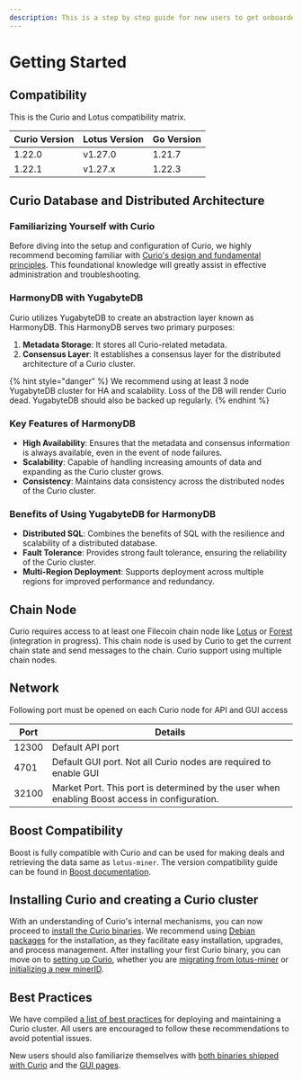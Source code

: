 ```yaml
---
description: This is a step by step guide for new users to get onboarded with Curio
---
```


# Getting Started

## Compatibility

This is the Curio and Lotus compatibility matrix.

| Curio Version | Lotus Version | Go Version |
| ------------- | ------------- | ---------- |
| 1.22.0        | v1.27.0       | 1.21.7     |
| 1.22.1        | v1.27.x       | 1.22.3     |

## Curio Database and Distributed Architecture

### Familiarizing Yourself with Curio

Before diving into the setup and configuration of Curio, we highly recommend becoming familiar with [Curio's design and fundamental principles](design/). This foundational knowledge will greatly assist in effective administration and troubleshooting.

### **HarmonyDB with YugabyteDB**

Curio utilizes YugabyteDB to create an abstraction layer known as HarmonyDB. This HarmonyDB serves two primary purposes:

1. **Metadata Storage**: It stores all Curio-related metadata.
2. **Consensus Layer**: It establishes a consensus layer for the distributed architecture of a Curio cluster.

{% hint style="danger" %}
We recommend using at least 3 node YugabyteDB cluster for HA and scalability. Loss of the DB will render Curio dead. YugabyteDB should also be backed up regularly.
{% endhint %}

### Key Features of HarmonyDB

* **High Availability**: Ensures that the metadata and consensus information is always available, even in the event of node failures.
* **Scalability**: Capable of handling increasing amounts of data and expanding as the Curio cluster grows.
* **Consistency**: Maintains data consistency across the distributed nodes of the Curio cluster.

### Benefits of Using YugabyteDB for HarmonyDB

* **Distributed SQL**: Combines the benefits of SQL with the resilience and scalability of a distributed database.
* **Fault Tolerance**: Provides strong fault tolerance, ensuring the reliability of the Curio cluster.
* **Multi-Region Deployment**: Supports deployment across multiple regions for improved performance and redundancy.

## Chain Node

Curio requires access to at least one Filecoin chain node like [Lotus](https://lotus.filecoin.io/lotus/get-started/what-is-lotus/) or [Forest](https://docs.forest.chainsafe.io/) (integration in progress). This chain node is used by Curio to get the current chain state and send messages to the chain. Curio support using multiple chain nodes.

## Network

Following port must be opened on each Curio node for API and GUI access



| Port  | Details                                                                                       |
| ----- | --------------------------------------------------------------------------------------------- |
| 12300 | Default API port                                                                              |
| 4701  | Default GUI port. Not all Curio nodes are required to enable GUI                              |
| 32100 | Market Port. This port is determined by the user when enabling Boost access in configuration. |

## Boost Compatibility

Boost is fully compatible with Curio and can be used for making deals and retrieving the data same as `lotus-miner`. The version compatibility guide can be found in [Boost documentation](https://boost.filecoin.io/getting-started#boost-and-lotus-compatibility-matrix).

## Installing Curio and creating a Curio cluster

With an understanding of Curio's internal mechanisms, you can now proceed to [install the Curio binaries](installation.md). We recommend using [Debian packages](installation.md#debian-package-installation) for the installation, as they facilitate easy installation, upgrades, and process management. After installing your first Curio binary, you can move on to [setting up Curio](setup.md), whether you are [migrating from lotus-miner](setup.md#migrating-from-lotus-miner-to-curio) or [initializing a new minerID](setup.md#initiating-a-new-curio-cluster).

## Best Practices

We have compiled [a list of best practices](getting-started.md#best-practices) for deploying and maintaining a Curio cluster. All users are encouraged to follow these recommendations to avoid potential issues.

New users should also familiarize themselves with [both binaries shipped with Curio](curio-cli/) and the [GUI pages](curio-gui.md).
